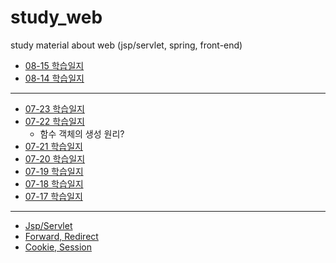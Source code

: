 # study_web
study material about web (jsp/servlet, spring, front-end)

- [08-15 학습일지](materials/08_15_학습일지.md)
- [08-14 학습일지](materials/08_14_학습일지.md)

---

- [07-23 학습일지](materials/07_23_학습일지.md)
- [07-22 학습일지](materials/07_22_학습일지.md)
  - 함수 객체의 생성 원리?
- [07-21 학습일지](materials/07_22_학습일지.md)
- [07-20 학습일지](materials/07_20_naver_id_login_sourcecode.md)
- [07-19 학습일지](materials/07_19_FE-Common.md)
- [07-18 학습일지](materials/07_18_front강의.md)
- [07-17 학습일지](materials/07_17_jQuery강의.md)
----

- [Jsp/Servlet](materials/02_servlet_jsp.md)
- [Forward, Redirect](materials/03_forward_redirect.md)
- [Cookie, Session](materials/04_cookie_session.md)
